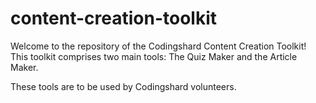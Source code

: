 # content-creation-toolkit

Welcome to the repository of the Codingshard Content Creation Toolkit!
This toolkit comprises two main tools: The Quiz Maker and the Article Maker.

These tools are to be used by Codingshard volunteers.